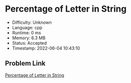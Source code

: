 # Percentage of Letter in String

- Difficulty: Unknown
- Language: cpp
- Runtime: 0 ms
- Memory: 6.3 MB
- Status: Accepted
- Timestamp: 2022-06-04 10:43:10

## Problem Link
[Percentage of Letter in String](https://leetcode.com/problems/percentage-of-letter-in-string)

